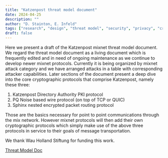 ```yaml
---
title: "Katzenpost threat model document"
date: 2024-04-25
description: ""
author: "D. Stainton, E. Infeld"
tags: ["research", "design", "threat model", "security", "privacy", "cryptography"]
draft: false
---
```


Here we present a draft of the Katzenpost mixnet threat model document.
We regard the threat model document as a living document which is frequently
edited and in need of ongoing maintenance as we continue to develop newer
mixnet protocols. Currently it is being organized by mixnet attack category
and we have arranged attacks in a table with corresponding attacker
capabilities. Later sections of the document present a deep dive into the core cryptographic
protocols that comprise Katzenpost, namely these three:

1. Katzenpost Directory Authority PKI protocol
2. PQ Noise based wire protocol (on top of TCP or QUIC)
3. Sphinx nested encrypted packet routing protocol

Those are the basics necessary for point to point communications through the mix network.
However mixnet protocols will then add their own cryptographic protocols which simply
make use of the above three protocols in service to their goals of message transportation.

We thank Wau Holland Stiftung for funding this work.

[Threat Model Doc](https://katzenpost.network/research/Threat_Model_Doc.pdf)
